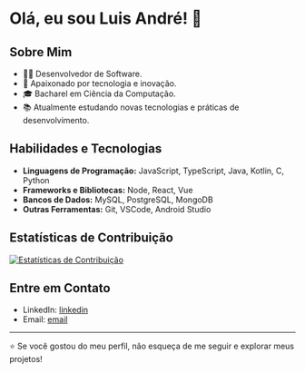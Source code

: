 # Olá, eu sou Luis André! 👋

## Sobre Mim

- 👨‍💻 Desenvolvedor de Software.
- 🌱 Apaixonado por tecnologia e inovação.
- 🎓 Bacharel em Ciência da Computação.
- 📚 Atualmente estudando novas tecnologias e práticas de desenvolvimento.

## Habilidades e Tecnologias

- **Linguagens de Programação:** JavaScript, TypeScript, Java, Kotlin, C, Python
- **Frameworks e Bibliotecas:** Node, React, Vue
- **Bancos de Dados:** MySQL, PostgreSQL, MongoDB
- **Outras Ferramentas:** Git, VSCode, Android Studio

## Estatísticas de Contribuição

[![Estatísticas de Contribuição](https://github-readme-stats.vercel.app/api?username=LuisAndree&show_icons=true&theme=dark)](https://github.com/LuisAndree)

## Entre em Contato

- LinkedIn: [linkedin](https://www.linkedin.com/in/luis-andre-ts/)
- Email: [email](andre2016999@gmail.com)
---
⭐️ Se você gostou do meu perfil, não esqueça de me seguir e explorar meus projetos!

